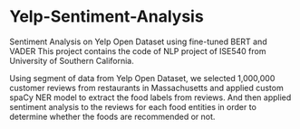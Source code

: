 # Yelp-Sentiment-Analysis
Sentiment Analysis on Yelp Open Dataset using fine-tuned BERT and VADER
This project contains the code of NLP project of ISE540 from University of Southern California.

Using segment of data from Yelp Open Dataset, we selected 1,000,000 customer reviews from restaurants in Massachusetts and applied custom spaCy NER model to extract the food labels from reviews. And then applied sentiment analysis to the reviews for each food entities in order to determine whether the foods are recommended or not.

